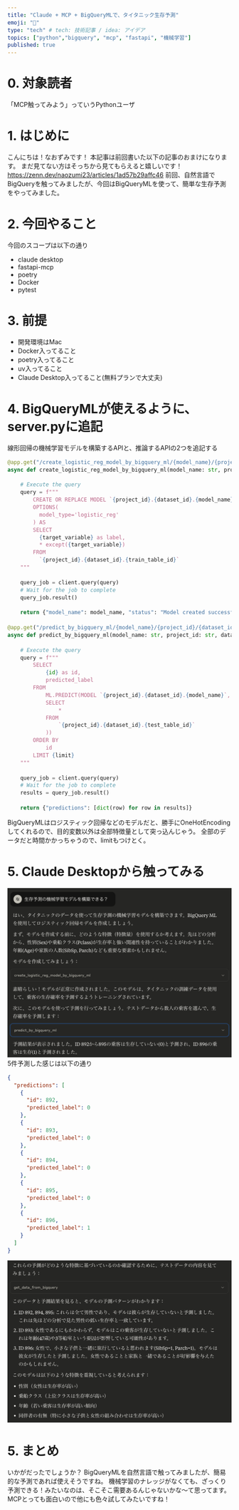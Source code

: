 ```yaml
---
title: "Claude + MCP + BigQueryMLで、タイタニック生存予測"
emoji: "🐍"
type: "tech" # tech: 技術記事 / idea: アイデア
topics: ["python","bigquery", "mcp", "fastapi", "機械学習"]
published: true
---
```


# 0. 対象読者
「MCP触ってみよう」っていうPythonユーザ

# 1. はじめに
こんにちは！なおずみです！
本記事は前回書いた以下の記事のおまけになります。
まだ見てない方はそっちから見てもらえると嬉しいです！
https://zenn.dev/naozumi23/articles/1ad57b29affc46
前回、自然言語でBigQueryを触ってみましたが、今回はBigQueryMLを使って、簡単な生存予測をやってみました。

# 2. 今回やること
今回のスコープは以下の通り
- claude desktop
- fastapi-mcp
- poetry
- Docker
- pytest

# 3. 前提
- 開発環境はMac
- Docker入ってること
- poetry入ってること
- uv入ってること
- Claude Desktop入ってること(無料プランで大丈夫)

# 4. BigQueryMLが使えるように、server.pyに追記
線形回帰の機械学習モデルを構築するAPIと、推論するAPIの2つを追記する
```py:server.py
@app.get("/create_logistic_reg_model_by_bigquery_ml/{model_name}/{project_id}/{dataset_id}/{train_table_id}/{target_variable}", operation_id="create_logistic_reg_model_by_bigquery_ml")
async def create_logistic_reg_model_by_bigquery_ml(model_name: str, project_id: str, dataset_id: str, train_table_id: str, target_variable: str):
    
    # Execute the query
    query = f"""
        CREATE OR REPLACE MODEL `{project_id}.{dataset_id}.{model_name}`
        OPTIONS(
          model_type='logistic_reg'
        ) AS
        SELECT
          {target_variable} as label,
          * except({target_variable})
        FROM
          `{project_id}.{dataset_id}.{train_table_id}`
    """
    
    query_job = client.query(query)
    # Wait for the job to complete
    query_job.result()
    
    return {"model_name": model_name, "status": "Model created successfully"}

@app.get("/predict_by_bigquery_ml/{model_name}/{project_id}/{dataset_id}/{test_table_id}/{id}/{limit}", operation_id="predict_by_bigquery_ml")
async def predict_by_bigquery_ml(model_name: str, project_id: str, dataset_id: str, test_table_id: str, id: str, limit: int):

    # Execute the query
    query = f"""
        SELECT
            {id} as id,
            predicted_label
        FROM
            ML.PREDICT(MODEL `{project_id}.{dataset_id}.{model_name}`, (
            SELECT
                *
            FROM
                `{project_id}.{dataset_id}.{test_table_id}`
            ))
        ORDER BY
            id
        LIMIT {limit}
    """
    
    query_job = client.query(query)
    # Wait for the job to complete
    results = query_job.result()
    
    return {"predictions": [dict(row) for row in results]}
```
BigQueryMLはロジスティック回帰などのモデルだと、勝手にOneHotEncodingしてくれるので、目的変数以外は全部特徴量として突っ込んじゃう。
全部のデータだと時間かかっちゃうので、limitもつけとく。

# 5. Claude Desktopから触ってみる
![alt text](/images/image001_5b7c98cdfdd750.png)
5件予測した感じは以下の通り
```json
{
  "predictions": [
    {
      "id": 892,
      "predicted_label": 0
    },
    {
      "id": 893,
      "predicted_label": 0
    },
    {
      "id": 894,
      "predicted_label": 0
    },
    {
      "id": 895,
      "predicted_label": 0
    },
    {
      "id": 896,
      "predicted_label": 1
    }
  ]
}
```
![alt text](/images/image002_5b7c98cdfdd750.png)

# 5. まとめ
いかがだったでしょうか？
BigQueryMLを自然言語で触ってみましたが、簡易的な予測であれば使えそうですね。
機械学習のナレッジがなくても、ざっくり予測できる！みたいなのは、そこそこ需要あるんじゃないかな〜て思ってます。
MCPとっても面白いので他にも色々試してみたいですね！